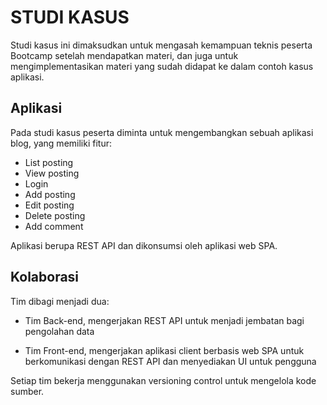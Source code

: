 # STUDI KASUS

Studi kasus ini dimaksudkan untuk mengasah kemampuan teknis peserta Bootcamp setelah mendapatkan materi, dan juga untuk mengimplementasikan materi yang sudah didapat ke dalam contoh kasus aplikasi.

## Aplikasi

Pada studi kasus peserta diminta untuk mengembangkan sebuah aplikasi blog, yang memiliki fitur:

* List posting
* View posting
* Login
* Add posting
* Edit posting
* Delete posting
* Add comment

Aplikasi berupa REST API dan dikonsumsi oleh aplikasi web SPA.

## Kolaborasi

Tim dibagi menjadi dua:

* Tim Back-end, mengerjakan REST API untuk menjadi jembatan bagi pengolahan data

* Tim Front-end, mengerjakan aplikasi client berbasis web SPA untuk berkomunikasi dengan REST API dan menyediakan UI untuk pengguna

Setiap tim bekerja menggunakan versioning control untuk mengelola kode sumber.
